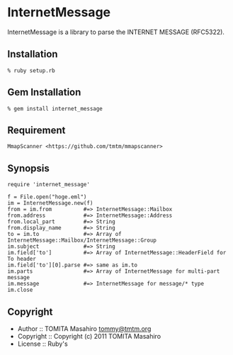InternetMessage
===============

InternetMessage is a library to parse the INTERNET MESSAGE (RFC5322).

Installation
------------

    % ruby setup.rb

Gem Installation
----------------

    % gem install internet_message

Requirement
-----------

    MmapScanner <https://github.com/tmtm/mmapscanner>

Synopsis
--------

    require 'internet_message'

    f = File.open("hoge.eml")
    im = InternetMessage.new(f)
    from = im.from          #=> InternetMessage::Mailbox
    from.address            #=> InternetMessage::Address
    from.local_part         #=> String
    from.display_name       #=> String
    to = im.to              #=> Array of InternetMessage::Mailbox/InternetMessage::Group
    im.subject              #=> String
    im.field['to']          #=> Array of InternetMessage::HeaderField for To header
    im.field['to'][0].parse #=> same as im.to
    im.parts                #=> Array of InternetMessage for multi-part message
    im.message              #=> InternetMessage for message/* type
    im.close

Copyright
---------

* Author    :: TOMITA Masahiro <tommy@tmtm.org>
* Copyright :: Copyright (c) 2011 TOMITA Masahiro
* License   :: Ruby's
